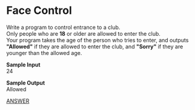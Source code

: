# Face Control

Write a program to control entrance to a club. </br>
Only people who are **18** or older are allowed to enter the club. </br>
Your program takes the age of the person who tries to enter, and outputs **"Allowed"** if they are allowed to enter the club, and **"Sorry"** if they are younger than the allowed age.

**Sample Input** </br>
24

**Sample Output** </br>
Allowed

[ANSWER]()
